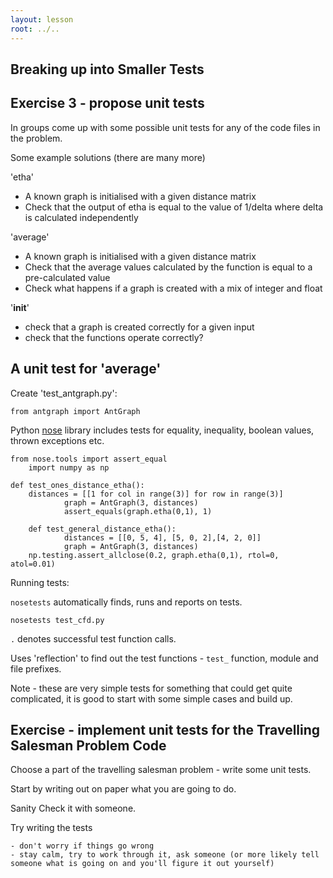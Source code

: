 ```yaml
---
layout: lesson
root: ../..
---
```


## Breaking up into Smaller Tests

Exercise 3 - propose unit tests
------------------------------------------------------------

In groups come up with some possible unit tests for any of the code files in the problem.

Some example solutions (there are many more)

'etha'

* A known graph is initialised with a given distance matrix
* Check that the output of etha is equal to the value of 1/delta where delta is calculated independently

'average'

* A known graph is initialised with a given distance matrix
* Check that the average values calculated by the function is equal to a pre-calculated value
* Check what happens if a graph is created with a mix of integer and float

'__init__'

* check that a graph is created correctly for a given input
* check that the functions operate correctly?

A unit test for 'average'
----------------------

Create 'test_antgraph.py':

	from antgraph import AntGraph

Python [nose](https://pypi.python.org/pypi/nose/) library includes tests for equality, inequality, boolean values, thrown exceptions etc.
	
	from nose.tools import assert_equal
        import numpy as np

	def test_ones_distance_etha():
		distances = [[1 for col in range(3)] for row in range(3)]
                graph = AntGraph(3, distances)
                assert_equals(graph.etha(0,1), 1)

        def test_general_distance_etha():
                distances = [[0, 5, 4], [5, 0, 2],[4, 2, 0]]
                graph = AntGraph(3, distances)
		np.testing.assert_allclose(0.2, graph.etha(0,1), rtol=0, atol=0.01)

Running tests:

`nosetests` automatically finds, runs and reports on tests.

    nosetests test_cfd.py

`.` denotes successful test function calls.

Uses 'reflection' to find out the test functions - `test_` function, module and file prefixes.

Note - these are very simple tests for something that could get quite complicated, it is good to start with some simple cases and build up.


Exercise - implement unit tests for the Travelling Salesman Problem Code
--------------------------------------------------------------------------

Choose a part of the travelling salesman problem - write some unit tests.

Start by writing out on paper what you are going to do.

Sanity Check it with someone.

Try writing the tests 

	- don't worry if things go wrong 
	- stay calm, try to work through it, ask someone (or more likely tell someone what is going on and you'll figure it out yourself)
	
